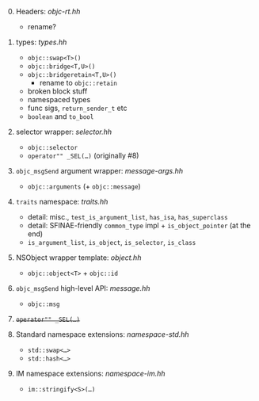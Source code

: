 0. Headers: *objc-rt.hh*
    - rename?
    

1. types: *types.hh*
    - `objc::swap<T>()`
    - `objc::bridge<T,U>()`
    - `objc::bridgeretain<T,U>()`
        - rename to `objc::retain`
    - broken block stuff
    - namespaced types
    - func sigs, `return_sender_t` etc
    - `boolean` and `to_bool`

2. selector wrapper: *selector.hh*
    - `objc::selector`
    - `operator"" _SEL(…)` (originally #8)

3. `objc_msgSend` argument wrapper: *message-args.hh*
    - `objc::arguments` (+ `objc::message`)

4. `traits` namespace: *traits.hh*
    - detail: misc., `test_is_argument_list`, `has_isa`, `has_superclass`
    - detail: SFINAE-friendly `common_type` impl + `is_object_pointer` (at the end)
    - `is_argument_list`, `is_object`, `is_selector`, `is_class`

5. NSObject wrapper template: *object.hh*
    - `objc::object<T>` + `objc::id`

6. `objc_msgSend` high-level API: *message.hh*
    - `objc::msg`

7. <s>`operator"" _SEL(…)`</s>

8. Standard namespace extensions: *namespace-std.hh*
    - `std::swap<…>`
    - `std::hash<…>`

10. IM namespace extensions: *namespace-im.hh*
    - `im::stringify<S>(…)`
    
    